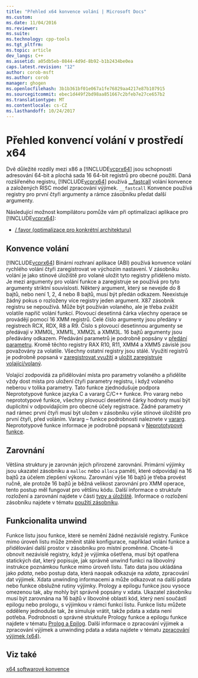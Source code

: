 ```yaml
---
title: "Přehled x64 konvence volání | Microsoft Docs"
ms.custom: 
ms.date: 11/04/2016
ms.reviewer: 
ms.suite: 
ms.technology: cpp-tools
ms.tgt_pltfrm: 
ms.topic: article
dev_langs: C++
ms.assetid: a05db5eb-0844-4d9d-8b92-b1b2434be0ea
caps.latest.revision: "12"
author: corob-msft
ms.author: corob
manager: ghogen
ms.openlocfilehash: 3b1b361bf01e067a1fe76829aa4217e87b107915
ms.sourcegitcommit: ebec1d449f2bd98aa851667c2bfeb7e27ce657b2
ms.translationtype: MT
ms.contentlocale: cs-CZ
ms.lasthandoff: 10/24/2017
---
```

# <a name="overview-of-x64-calling-conventions"></a>Přehled konvencí volání v prostředí x64
Dvě důležité rozdíly mezi x86 a [!INCLUDE[vcprx64](../assembler/inline/includes/vcprx64_md.md)] jsou schopnosti adresování 64-bit a plochá sada 16 64-bit registrů pro obecné použití. Daná rozšířeného registru, [!INCLUDE[vcprx64](../assembler/inline/includes/vcprx64_md.md)] používá [__fastcall](../cpp/fastcall.md) volání konvence a založených RISC model zpracování výjimek. `__fastcall` Konvence používá registry pro první čtyři argumenty a rámce zásobníku předat další argumenty.  
  
 Následující možnost kompilátoru pomůže vám při optimalizaci aplikace pro [!INCLUDE[vcprx64](../assembler/inline/includes/vcprx64_md.md)]:  
  
-   [/ favor (optimalizace pro konkrétní architekturu)](../build/reference/favor-optimize-for-architecture-specifics.md)  
  
## <a name="calling-convention"></a>Konvence volání  
 [!INCLUDE[vcprx64](../assembler/inline/includes/vcprx64_md.md)] Binární rozhraní aplikace (ABI) používá konvence volání rychlého volání čtyři zaregistrovat ve výchozím nastavení. V zásobníku volání je jako stínové úložiště pro volané uložit tyto registry přiděleno místo. Je mezi argumenty pro volání funkce a zaregistruje se používá pro tyto argumenty striktní souvislosti. Některý argument, který se nevejde do 8 bajtů, nebo není 1, 2, 4 nebo 8 bajtů, musí být předán odkazem. Neexistuje žádný pokus o rozloženy více registry jeden argument. X87 zásobník registru se nepoužívá. Může být používán volaného, ale je třeba zvážit volatile napříč volání funkcí. Plovoucí desetinná čárka všechny operace se provádějí pomocí 16 XMM registrů. Celé číslo argumenty jsou předány v registrech RCX, RDX, R8 a R9. Číslo s plovoucí desetinnou argumenty se předávají v XMM0L, XMM1L, XMM2L a XMM3L. 16 bajtů argumenty jsou předávány odkazem. Předávání parametrů je podrobně popsány v [předání parametru](../build/parameter-passing.md). Kromě těchto registry RAX R10, R11, XMM4 a XMM5 závislé jsou považovány za volatile. Všechny ostatní registry jsou stálé. Využití registrů je podrobně popsaná v [zaregistrovat využití](../build/register-usage.md) a [uložit zaregistruje volající/volaný](../build/caller-callee-saved-registers.md).  
  
 Volající zodpovídá za přidělování místa pro parametry volaného a přidělíte vždy dost místa pro uložení čtyři parametry registru, i když volaného neberou v tolika parametry. Tato funkce zjednodušuje podpora Neprototypové funkce jazyka C a vararg C/C++ funkce. Pro vararg nebo neprototypové funkce, všechny plovoucí desetinné čárky hodnoty musí být duplicitní v odpovídajícím pro obecné účely registrace. Žádné parametry nad rámec první čtyři musí být uložen v zásobníku výše stínové úložiště pro první čtyři, před voláním. Vararg – funkce podrobnosti naleznete v [vararg](../build/varargs.md). Neprototypové funkce informace je podrobně popsaná v [Neprototypové funkce](../build/unprototyped-functions.md).  
  
## <a name="alignment"></a>Zarovnání  
 Většina struktury je zarovnán jejich přirozené zarovnání. Primární výjimky jsou ukazatel zásobníku a `malloc` nebo `alloca` paměti, které odpovídají na 16 bajtů za účelem zlepšení výkonu. Zarovnání výše 16 bajtů je třeba provést ručně, ale protože 16 bajtů je běžná velikost zarovnání pro XMM operace, tento postup měl fungovat pro většinu kódu. Další informace o struktuře rozložení a zarovnání najdete v části [typy a úložiště](../build/types-and-storage.md). Informace o rozložení zásobníku najdete v tématu [použití zásobníku](../build/stack-usage.md).  
  
## <a name="unwindability"></a>Funkcionalita unwind  
 Funkce listu jsou funkce, které se nemění žádné nezávislé registry. Funkce mimo úroveň listu může změnit stálé konfigurace, například volání funkce a přidělování další prostor v zásobníku pro místní proměnné. Chcete-li obnovit nezávislé registry, když je výjimka ošetřena, musí být opatřena statických dat, který popisuje, jak správně unwind funkci na libovolný instrukce poznámkou funkce mimo úroveň listu. Tato data jsou ukládána jako *pdata*, nebo postup data, která naopak odkazuje na *xdata*, zpracování dat výjimek. Xdata unwinding informacemi a může odkazovat na další pdata nebo funkce obslužné rutiny výjimky. Prology a epilogu funkce jsou vysoce omezenou tak, aby mohly být správně popsány v xdata. Ukazatel zásobníku musí být zarovnána na 16 bajtů v libovolné oblasti kód, který není součástí epilogu nebo prologu, s výjimkou v rámci funkcí listu. Funkce listu můžete odděleny jednoduše tak, že simuluje vrátit, takže pdata a xdata není potřeba. Podrobnosti o správné struktuře Prology funkce a epilogu funkce najdete v tématu [Prolog a Epilog](../build/prolog-and-epilog.md). Další informace o zpracování výjimek a zpracování výjimek a unwinding pdata a xdata najdete v tématu [zpracování výjimek (x64)](../build/exception-handling-x64.md).  
  
## <a name="see-also"></a>Viz také  
 [x64 softwarové konvence](../build/x64-software-conventions.md)